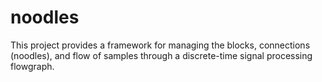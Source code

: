 noodles
=======

This project provides a framework for managing the blocks, connections (noodles), and flow of samples through a discrete-time signal processing flowgraph.
